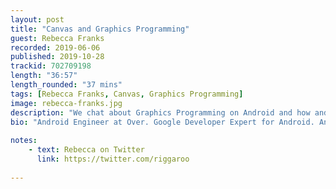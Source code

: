 ```yaml
---
layout: post
title: "Canvas and Graphics Programming"
guest: Rebecca Franks
recorded: 2019-06-06
published: 2019-10-28
trackid: 702709198
length: "36:57"
length_rounded: "37 mins"
tags: [Rebecca Franks, Canvas, Graphics Programming]
image: rebecca-franks.jpg
description: "We chat about Graphics Programming on Android and how and where Kotlin can help, availability of Kotlin libraries and where and if code sharing could help with graphics programming when targeting multiple platforms."
bio: "Android Engineer at Over. Google Developer Expert for Android. Android Lead based in South Africa. Love working with Android and Kotlin"
                                                                                                                                                                                                                                                                                        
notes: 
    - text: Rebecca on Twitter
      link: https://twitter.com/riggaroo
                
---
```

